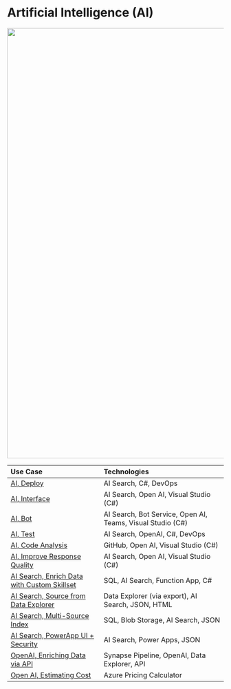 # Artificial Intelligence (AI)

<img src="https://github.com/richchapler/AzureSolutions/assets/44923999/11c755cf-b3eb-4384-9876-8eadbf743b52" width="1000" />

Use Case | Technologies
:----- | :-----
[AI, Deploy](AI_Deploy.md) | AI Search, C#, DevOps<br>
[AI, Interface](AI_Interface.md) | AI Search, Open AI, Visual Studio (C#)
[AI, Bot](AI_Bot.md) | AI Search, Bot Service, Open AI, Teams, Visual Studio (C#)
[AI, Test](AI_Test.md) | AI Search, OpenAI, C#, DevOps<br>
[AI, Code Analysis](AI_Code.md) | GitHub, Open AI, Visual Studio (C#)
[AI, Improve Response Quality](AI_ImproveResponseQuality.md) | AI Search, Open AI, Visual Studio (C#)
[AI Search, Enrich Data with Custom Skillset](AISearch_CustomSkillset.md) | SQL, AI Search, Function App, C#
[AI Search, Source from Data Explorer](AISearch_fromDataExplorer.md) | Data Explorer (via export), AI Search, JSON, HTML
[AI Search, Multi-Source Index](AISearch_MultiSourceIndex.md) | SQL, Blob Storage, AI Search, JSON
[AI Search, PowerApp UI + Security](AISearch_PowerApp+Security.md) | AI Search, Power Apps, JSON
[OpenAI, Enriching Data via API](Data_Enrichment_OpenAI.md) | Synapse Pipeline, OpenAI, Data Explorer, API
[Open AI, Estimating Cost](wip/OpenAI_EstimatingCost.md) | Azure Pricing Calculator
